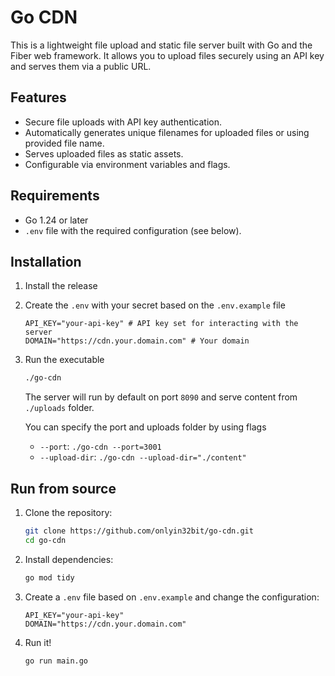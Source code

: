 # Go CDN

This is a lightweight file upload and static file server built with Go and the Fiber web framework. It allows you to upload files securely using an API key and serves them via a public URL.

## Features

- Secure file uploads with API key authentication.
- Automatically generates unique filenames for uploaded files or using provided file name.
- Serves uploaded files as static assets.
- Configurable via environment variables and flags.

## Requirements

- Go 1.24 or later
- `.env` file with the required configuration (see below).

## Installation

1. Install the release

2. Create the `.env` with your secret based on the `.env.example` file

    ```env
    API_KEY="your-api-key" # API key set for interacting with the server
    DOMAIN="https://cdn.your.domain.com" # Your domain
    ```

3. Run the executable

    ```bash
    ./go-cdn
    ```

    The server will run by default on port `8090` and serve content from `./uploads` folder.

    You can specify the port and uploads folder by using flags

    - `--port`: `./go-cdn --port=3001`
    - `--upload-dir`: `./go-cdn --upload-dir="./content"`

## Run from source

1. Clone the repository:

   ```bash
   git clone https://github.com/onlyin32bit/go-cdn.git
   cd go-cdn
   ```

2. Install dependencies:

    ```bash
    go mod tidy
    ```

3. Create a `.env` file based on `.env.example` and change the configuration:

    ```env
    API_KEY="your-api-key"
    DOMAIN="https://cdn.your.domain.com"
    ```

4. Run it!

    ```bash
    go run main.go
    ```
